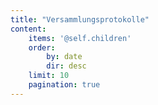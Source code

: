 ```yaml
---
title: "Versammlungsprotokolle"
content:
    items: '@self.children'
    order:
        by: date
        dir: desc
    limit: 10
    pagination: true
---
```

